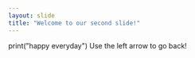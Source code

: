 ```yaml
---
layout: slide
title: "Welcome to our second slide!"
---
```

print("happy everyday")
Use the left arrow to go back!
